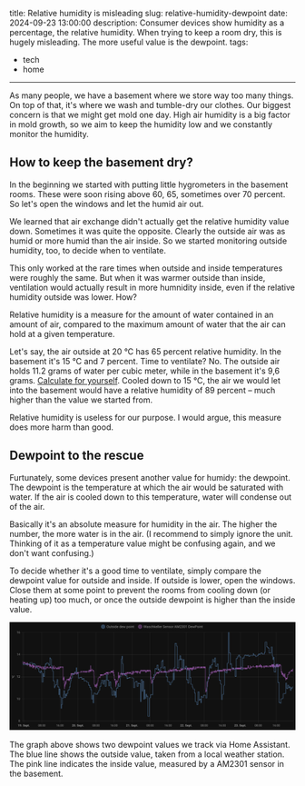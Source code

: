 title: Relative humidity is misleading
slug: relative-humidity-dewpoint
date: 2024-09-23 13:00:00
description: Consumer devices show humidity as a percentage, the relative humidity. When trying to keep a room dry, this is hugely misleading. The more useful value is the dewpoint.
tags:
  - tech
  - home
---

As many people, we have a basement where we store way too many things. On top of that, it's where we wash and tumble-dry our clothes. Our biggest concern is that we might get mold one day. High air humidity is a big factor in mold growth, so we aim to keep the humidity low and we constantly monitor the humidity.

## How to keep the basement dry?

In the beginning we started with putting little hygrometers in the basement rooms. These were soon rising above 60, 65, sometimes over 70 percent. So let's open the windows and let the humid air out.

We learned that air exchange didn't actually get the relative humidity value down. Sometimes it was quite the opposite. Clearly the outside air was as humid or more humid than the air inside. So we started monitoring outside humidity, too, to decide when to ventilate.

This only worked at the rare times when outside and inside temperatures were roughly the same. But when it was warmer outside than inside, ventilation would actually result in more humnidity inside, even if the relative humidity outside was lower. How?

Relative humidity is a measure for the amount of water contained in an amount of air, compared to the maximum amount of water that the air can hold at a given temperature.

Let's say, the air outside at 20 °C has 65 percent relative humidity. In the basement it's 15 °C and 7 percent. Time to ventilate? No. The outside air holds 11.2 grams of water per cubic meter, while in the basement it's 9,6 grams. [Calculate for yourself](https://www.calculator.net/dew-point-calculator.html?airtemperature=20&airtemperatureunit=celsius&humidity=65&dewpoint=&dewpointunit=celsius&x=Calculate). Cooled down to 15 °C, the air we would let into the basement would have a relative humidity of 89 percent – much higher than the value we started from.

Relative humidity is useless for our purpose. I would argue, this measure does more harm than good.

## Dewpoint to the rescue

Furtunately, some devices present another value for humidy: the dewpoint. The dewpoint is the temperature at which the air would be saturated with water. If the air is cooled down to this temperature, water will condense out of the air.

Basically it's an absolute measure for humidity in the air. The higher the number, the more water is in the air. (I recommend to simply ignore the unit. Thinking of it as a temperature value might be confusing again, and we don't want confusing.)

To decide whether it's a good time to ventilate, simply compare the dewpoint value for outside and inside. If outside is lower, open the windows. Close them at some point to prevent the rooms from cooling down (or heating up) too much, or once the outside dewpoint is higher than the inside value.

![Dewpoint time series](dewpoint.png)

The graph above shows two dewpoint values we track via Home Assistant. The blue line shows the outside value, taken from a local weather station. The pink line indicates the inside value, measured by a AM2301 sensor in the basement.
